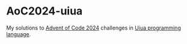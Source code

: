 # AoC2024-uiua
My solutions to [Advent of Code 2024](https://adventofcode.com/2024) challenges in [Uiua programming language](https://uiua.org).
